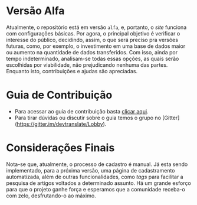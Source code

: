 # Versão Alfa

Atualmente, o repositório está em versão `alfa`, e, portanto, o _site_ funciona com configurações básicas. Por agora, o principal objetivo é verificar o interesse do público, decidindo, assim, o que será preciso pra versões futuras, como, por exemplo, o investimento em uma base de dados maior ou aumento na quantidade de dados transferidos. Com isso, ainda por tempo indeterminado, analisam-se todas essas opções, as quais serão escolhidas por viabilidade, não prejudicando nenhuma das partes. Enquanto isto, contribuições e ajudas são apreciadas.

# Guia de Contribuição

- Para acessar ao guia de contribuição basta [clicar aqui](CONTRIBUTING.md).
- Para tirar dúvidas ou discutir sobre o guia temos o grupo no [Gitter] (https://gitter.im/devtranslate/Lobby).

# Considerações Finais

Nota-se que, atualmente, o processo de cadastro é manual. Já esta sendo implementado, para a próxima versão, uma página de cadastramento automatizada, além de outras funcionalidades, como _tags_ para facilitar a pesquisa de artigos voltados a determinado assunto. Há um grande esforço para que o projeto ganhe força e esperamos que a comunidade receba-o com zelo, desfrutando-o ao máximo.
